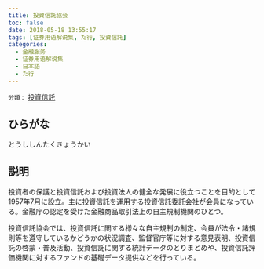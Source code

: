 ```yaml
---
title: 投資信託協会
toc: false
date: 2018-05-18 13:55:17
tags: [证券用语解说集, た行, 投資信託]
categories:
  - 金融服务
  - 证券用语解说集
  - 日本語
  - た行
---
```


`分類：` [投資信託](/tags/投資信託/)

## ひらがな

とうししんたくきょうかい

## 説明

投資者の保護と投資信託および投資法人の健全な発展に役立つことを目的として1957年7月に設立。主に投資信託を運用する投資信託委託会社が会員になっている。金融庁の認定を受けた金融商品取引法上の自主規制機関のひとつ。

投資信託協会では、投資信託に関する様々な自主規制の制定、会員が法令・諸規則等を遵守しているかどうかの状況調査、監督官庁等に対する意見表明、投資信託の啓蒙・普及活動、投資信託に関する統計データのとりまとめや、投資信託評価機関に対するファンドの基礎データ提供などを行っている。
